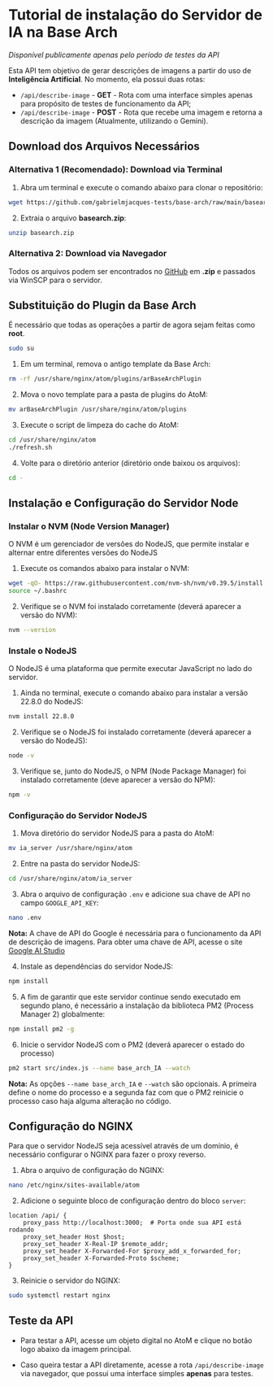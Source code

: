# Tutorial de instalação do Servidor de IA na Base Arch

*Disponível publicamente apenas pelo período de testes da API*

Esta API tem objetivo de gerar descrições de imagens a partir do uso de **Inteligência Artificial**.
No momento, ela possui duas rotas:
* ```/api/describe-image``` - **GET** - Rota com uma interface simples apenas para propósito de testes de funcionamento da API;
* ```/api/describe-image``` - **POST** - Rota que recebe uma imagem e retorna a descrição da imagem (Atualmente, utilizando o Gemini).

## Download dos Arquivos Necessários

### Alternativa 1 (Recomendado): Download via Terminal
1. Abra um terminal e execute o comando abaixo para clonar o repositório:
```bash
wget https://github.com/gabrielmjacques-tests/base-arch/raw/main/basearch.zip
```

2. Extraia o arquivo **basearch.zip**:
```bash
unzip basearch.zip
```

### Alternativa 2: Download via Navegador
Todos os arquivos podem ser encontrados no [GitHub](https://github.com/gabrielmjacques-tests/base-arch) em **.zip** e passados via WinSCP para o servidor.




## Substituição do Plugin da Base Arch
É necessário que todas as operações a partir de agora sejam feitas como **root**.
```bash
sudo su
```

1. Em um terminal, remova o antigo template da Base Arch:
```bash
rm -rf /usr/share/nginx/atom/plugins/arBaseArchPlugin
```

2. Mova o novo template para a pasta de plugins do AtoM:
```bash
mv arBaseArchPlugin /usr/share/nginx/atom/plugins
```

3. Execute o script de limpeza do cache do AtoM:
```bash
cd /usr/share/nginx/atom
./refresh.sh
```

4. Volte para o diretório anterior (diretório onde baixou os arquivos):
```bash
cd -
```



## Instalação e Configuração do Servidor Node

### Instalar o NVM (Node Version Manager)
O NVM é um gerenciador de versões do NodeJS, que permite instalar e alternar entre diferentes versões do NodeJS

1. Execute os comandos abaixo para instalar o NVM:
```bash
wget -qO- https://raw.githubusercontent.com/nvm-sh/nvm/v0.39.5/install.sh | bash
source ~/.bashrc
```

2. Verifique se o NVM foi instalado corretamente (deverá aparecer a versão do NVM):
```bash
nvm --version
```

### Instale o NodeJS
O NodeJS é uma plataforma que permite executar JavaScript no lado do servidor.

1. Ainda no terminal, execute o comando abaixo para instalar a versão 22.8.0 do NodeJS:
```bash
nvm install 22.8.0
```
2. Verifique se o NodeJS foi instalado corretamente (deverá aparecer a versão do NodeJS):
```bash
node -v
```

3. Verifique se, junto do NodeJS, o NPM (Node Package Manager) foi instalado corretamente (deve aparecer a versão do NPM):
```bash
npm -v
```

### Configuração do Servidor NodeJS
1. Mova diretório do servidor NodeJS para a pasta do AtoM:
```bash
mv ia_server /usr/share/nginx/atom
```

2. Entre na pasta do servidor NodeJS:
```bash
cd /usr/share/nginx/atom/ia_server
```

3. Abra o arquivo de configuração `.env` e adicione sua chave de API no campo `GOOGLE_API_KEY`: 
```bash
nano .env
```
**Nota:** A chave de API do Google é necessária para o funcionamento da API de descrição de imagens. Para obter uma chave de API, acesse o site [Google AI Studio](https://aistudio.google.com/app/apikey)

4. Instale as dependências do servidor NodeJS:
```bash
npm install
```

5. A fim de garantir que este servidor continue sendo executado em segundo plano, é necessário a instalação da biblioteca PM2 (Process Manager 2) globalmente:
```bash
npm install pm2 -g
```

6. Inicie o servidor NodeJS com o PM2 (deverá aparecer o estado do processo)
```bash
pm2 start src/index.js --name base_arch_IA --watch
```
**Nota:** As opções `--name base_arch_IA` e `--watch` são opcionais. A primeira define o nome do processo e a segunda faz com que o PM2 reinicie o processo caso haja alguma alteração no código.



## Configuração do NGINX
Para que o servidor NodeJS seja acessível através de um domínio, é necessário configurar o NGINX para fazer o proxy reverso.

1. Abra o arquivo de configuração do NGINX:
```bash
nano /etc/nginx/sites-available/atom
```

2. Adicione o seguinte bloco de configuração dentro do bloco `server`:
```nginx
location /api/ {
    proxy_pass http://localhost:3000;  # Porta onde sua API está rodando
    proxy_set_header Host $host;
    proxy_set_header X-Real-IP $remote_addr;
    proxy_set_header X-Forwarded-For $proxy_add_x_forwarded_for;
    proxy_set_header X-Forwarded-Proto $scheme;
}
```

3. Reinicie o servidor do NGINX:
```bash
sudo systemctl restart nginx
```

## Teste da API
* Para testar a API, acesse um objeto digital no AtoM e clique no botão logo abaixo da imagem principal.

* Caso queira testar a API diretamente, acesse a rota ```/api/describe-image``` via navegador, que possui uma interface simples **apenas** para testes.

